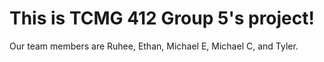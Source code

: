 <!DOCTYPE html>
<html>
<body>
<h1>This is TCMG 412 Group 5's project!</h1>
<p>Our team members are Ruhee, Ethan, Michael E, Michael C, and Tyler.</p>
</body>
</html>
